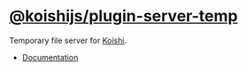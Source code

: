 # [@koishijs/plugin-server-temp](https://koishi.chat/plugins/develop/server-temp.html)

Temporary file server for [Koishi](https://koishi.chat).

- [Documentation](https://koishi.chat/plugins/develop/server-temp.html)
